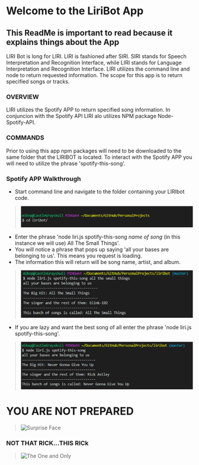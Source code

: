 # Welcome to the LiriBot App #

## This ReadMe is important to read because it explains things about the App ##

LIRI Bot is long for LIRI.  LIRI is fashioned after SIRI.  SIRI stands for Speech Interpretation and Recognition Interface, 
while LIRI stands for Language Interpretation and Recognition Interface.  LIRI utilizes the command line and node to return
requested information.  The scope for this app is to return specified songs or tracks.

### OVERVIEW ###

LIRI utilizes the Spotify APP to return specified song information.  In conjuncion with the Spotify API LIRI alo utilizes NPM package
Node-Spotify-API.

### COMMANDS ###

Prior to using this app npm packages will need to be downloaded to the same folder that the LIRIBOT is located.  To interact with the Spotify APP you will need to utilize the phrase 'spotify-this-song'.

### Spotify APP Walkthrough ###

* Start command line and navigate to the folder containing your LIRIbot code.

> ![FirstStep](/images/1stpic.png)

* Enter the phrase 'node liri.js spotify-this-song _name of song_ (in this instance we will use) All The Small Things'.
* You will notice a phrase that pops up saying 'all your bases are belonging to us'.  This means you request is loading.
* The information this will return will be song name, artist, and album.

> ![SecondStep](/images/3rdpic.png)

* If you are lazy and want the best song of all enter the phrase 'node liri.js spotify-this-song'.  

> ![FourthStep](/images/4thpic.png)

# YOU ARE NOT PREPARED #

> ![Surprise Face](https://media.giphy.com/media/Ry5HyACeR44ZW/giphy.gif)

### NOT THAT RICK...THIS RICk ###

> ![The One and Only](https://media.giphy.com/media/fRB9j0KCRe0KY/giphy.gif)










